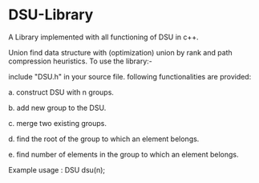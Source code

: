 # DSU-Library
A Library implemented with all functioning of DSU in c++.

Union find data structure with (optimization) union by rank and path compression heuristics. To use the library:-

include "DSU.h" in your source file. following functionalities are provided:

a. construct DSU with n groups.

b. add new group to the DSU.

c. merge two existing groups.

d. find the root of the group to which an element belongs.

e. find number of elements in the group to which an element belongs.

Example usage : DSU dsu(n);
